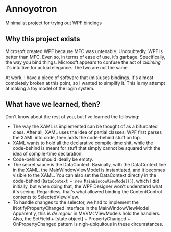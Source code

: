 # Annoyotron
Minimalist project for trying out WPF bindings

## Why this project exists
Microsoft created WPF because MFC was untenable. Undoubtedly, WPF is better than MFC. Even so, in terms of ease of use, it's garbage. Specifically, the way you bind things. Microsoft appears to confuse the act of _claiming_ it's intuitive for actual elegance. The two are not the same.

At work, I have a piece of software that (mis)uses bindings. It's almost completely broken at this point, so I wanted to simplify it. This is my attempt at making a toy model of the login system. 

## What have we learned, then?
Don't know about the rest of you, but I've learned the following:
- The way the XAML is implemented can be thought of as a bifurcated class. After all, XAML uses the idea of partial classes; WPF first parses the XAML into code, then adds the code-behind stuff on top.
- XAML wants to hold all the declarative compile-time shit, while the code-behind is meant for stuff that simply cannot be squared with the idea of compile-time declaration.
- Code-behind should ideally be empty. 
- The secret sauce is the DataContext. Basically, with the DataContext line in the XAML, the MainWindowViewModel is instantiated, and it becomes visible to the XAML. You can also set the DataContext directly in the code-behind (`DataContext = new MainWindowViewModel()`), which I did initially, but when doing that, the WPF Designer won't understand what it's seeing. Regardless, that's what allowed binding the ContentControl contents to SelectedView.View.
- To handle changes to the selector, we had to implement the INotifyPropertyChanged interface in the MainWindowViewModel. Apparently, this is *de regeur* in MVVM: ViewModels hold the handlers. Also, the SetField + [state object] + PropertyChanged + OnPropertyChanged pattern is nigh-ubiquitous in these circumstances. 
